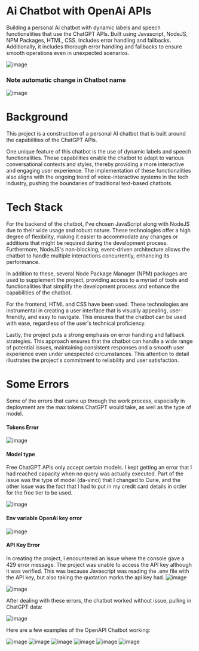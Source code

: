 # Ai Chatbot with OpenAi APIs
Building a personal Ai chatbot with dynamic labels and speech functionalities that use the ChatGPT APIs. Built using Javascript, NodeJS, NPM Packages, HTML, CSS. Includes error handling and fallbacks. Additionally, it includes thorough error handling and fallbacks to ensure smooth operations even in unexpected scenarios.

![image](https://github.com/MayCooper/Ai-chatbot/assets/82129870/6307b1c2-2ee1-4d3d-b21c-000699d24b92)

### Note automatic change in Chatbot name

![image](https://github.com/MayCooper/Ai-chatbot/assets/82129870/ad7e4670-3beb-4af6-ab3d-86446649fa37)

# Background
This project is a construction of a personal AI chatbot that is built around the capabilities of the ChatGPT APIs. 

One unique feature of this chatbot is the use of dynamic labels and speech functionalities. These capabilities enable the chatbot to adapt to various conversational contexts and styles, thereby providing a more interactive and engaging user experience. The implementation of these functionalities also aligns with the ongoing trend of voice-interactive systems in the tech industry, pushing the boundaries of traditional text-based chatbots.

# Tech Stack
For the backend of the chatbot, I've chosen JavaScript along with NodeJS due to their wide usage and robust nature. These technologies offer a high degree of flexibility, making it easier to accommodate any changes or additions that might be required during the development process. Furthermore, NodeJS's non-blocking, event-driven architecture allows the chatbot to handle multiple interactions concurrently, enhancing its performance.

In addition to these, several Node Package Manager (NPM) packages are used to supplement the project, providing access to a myriad of tools and functionalities that simplify the development process and enhance the capabilities of the chatbot.

For the frontend, HTML and CSS have been used. These technologies are instrumental in creating a user interface that is visually appealing, user-friendly, and easy to navigate. This ensures that the chatbot can be used with ease, regardless of the user's technical proficiency.

Lastly, the project puts a strong emphasis on error handling and fallback strategies. This approach ensures that the chatbot can handle a wide range of potential issues, maintaining consistent responses and a smooth user experience even under unexpected circumstances. This attention to detail illustrates the project's commitment to reliability and user satisfaction.

# Some Errors
Some of the errors that came up through the work process, especially in deployment are the max tokens ChatGPT would take, as well as the type of model. 
#### Tokens Error

![image](https://github.com/MayCooper/Ai-chatbot/assets/82129870/f4c02785-6030-4fc2-a315-de8a4f421e5a)
#### Model type 
Free ChatGPT APIs only accept certain models. I kept getting an error that I had reached capacity when no query was actually executed. Part of the issue was the type of model (da-vinci) that I changed to Curie, and the other issue was the fact that I had to put in my credit card details in order for the free tier to be used.

![image](https://github.com/MayCooper/Ai-chatbot/assets/82129870/ab2aea3b-4e0f-4fa6-8a4b-bddf3ea18249)

#### Env variable OpenAi key error

![image](https://github.com/MayCooper/Ai-chatbot/assets/82129870/7b006223-c79a-44c7-94e9-ebb163dbf4b0)

#### API Key Error
In creating the project, I encountered an issue where the console gave a 429 error message. The project was unable to access the API key although it was verified. This was because Javascript was reading the .env file with the API key, but also taking the quotation marks the api key had. 
![image](https://github.com/MayCooper/Ai-chatbot/assets/82129870/bca2511b-f70a-4790-976e-6b697a21eb96)

![image](https://github.com/MayCooper/Ai-chatbot/assets/82129870/b27c1a99-8fc9-40f9-9826-a991c5f3e156)

After dealing with these errors, the chatbot worked without issue, pulling in ChatGPT data:

![image](https://github.com/MayCooper/Ai-chatbot/assets/82129870/6307b1c2-2ee1-4d3d-b21c-000699d24b92)

Here are a few examples of the OpenAPI Chatbot working: 

![image](https://github.com/MayCooper/Ai-chatbot/assets/82129870/899648cf-2429-4a72-9afb-6598a3d722a6)
![image](https://github.com/MayCooper/Ai-chatbot/assets/82129870/43e27251-b492-49f7-8016-4246dde80f71)
![image](https://github.com/MayCooper/Ai-chatbot/assets/82129870/ea40b227-1607-45be-b7a3-921bd79c1b7e)
![image](https://github.com/MayCooper/Ai-chatbot/assets/82129870/af2ada20-ca7d-4b4b-9723-6f78ff5320f9)
![image](https://github.com/MayCooper/Ai-chatbot/assets/82129870/692ea283-60df-4e89-a6d8-fa7e5fd88f11)
![image](https://github.com/MayCooper/Ai-chatbot/assets/82129870/64fc569d-51d8-4751-95f5-78b15d231b59)



